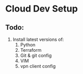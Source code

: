 # Cloud Dev Setup

## Todo:

1. Install latest versions of:
	1. Python
	1. Terraform
	1. Git & git config
	1. VIM
	1. vpn client config	
